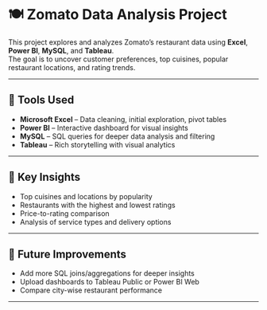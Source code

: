 # 🍽️ Zomato Data Analysis Project

This project explores and analyzes Zomato’s restaurant data using **Excel**, **Power BI**, **MySQL**, and **Tableau**.  
The goal is to uncover customer preferences, top cuisines, popular restaurant locations, and rating trends.

---

## 🔧 Tools Used
- **Microsoft Excel** – Data cleaning, initial exploration, pivot tables
- **Power BI** – Interactive dashboard for visual insights
- **MySQL** – SQL queries for deeper data analysis and filtering
- **Tableau** – Rich storytelling with visual analytics

---

## 📌 Key Insights
- Top cuisines and locations by popularity
- Restaurants with the highest and lowest ratings
- Price-to-rating comparison
- Analysis of service types and delivery options

---


## 🚀 Future Improvements
- Add more SQL joins/aggregations for deeper insights
- Upload dashboards to Tableau Public or Power BI Web
- Compare city-wise restaurant performance

---

